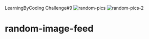LearningByCoding Challenge#9
![random-pics](https://user-images.githubusercontent.com/39729374/150877973-da1f4d27-31f3-4bf6-81ca-c1071eda34aa.png) ![random-pics-2](https://user-images.githubusercontent.com/39729374/150877989-71df58c3-ccf6-4156-8934-150a2d853224.png)

# random-image-feed
